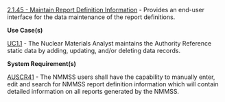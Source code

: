<a href="https://dev.azure.com/Link-Technologies/NMMSS%20Requirements/_workitems/edit/134/" target="_blank">2.1.45 - Maintain Report Definition Information</a> - Provides an end-user interface for the data maintenance of the report definitions.



**Use Case(s)**

<a href="https://dev.azure.com/Link-Technologies/NMMSS%20Requirements/_workitems/edit/10/" target="_blank">UC1.1</a> - The Nuclear Materials Analyst maintains the Authority Reference static data by adding, updating, and/or deleting data records.

**System Requirement(s)**

<a href="https://dev.azure.com/Link-Technologies/NMMSS%20Requirements/_workitems/edit/491/" target="_blank">AUSCR41</a> - The NMMSS users shall have the capability to manually enter, edit and search for NMMSS report definition information which will contain detailed information on all reports generated by the NMMSS.